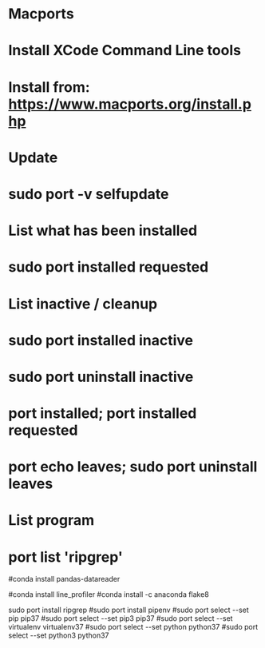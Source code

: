 # Macports

# Install XCode Command Line tools

# Install from:   https://www.macports.org/install.php

# Update
# sudo port -v selfupdate
# List what has been installed
# sudo port installed requested
# List inactive / cleanup
# sudo port installed inactive
# sudo port uninstall inactive
# port installed; port installed requested
# port echo leaves; sudo port uninstall leaves
# List program
# port list 'ripgrep'


#conda install pandas-datareader

#conda install line_profiler
#conda install -c anaconda flake8

sudo port install ripgrep
#sudo port install pipenv
#sudo port select --set pip pip37
#sudo port select --set pip3 pip37
#sudo port select --set virtualenv virtualenv37
#sudo port select --set python python37
#sudo port select --set python3 python37
